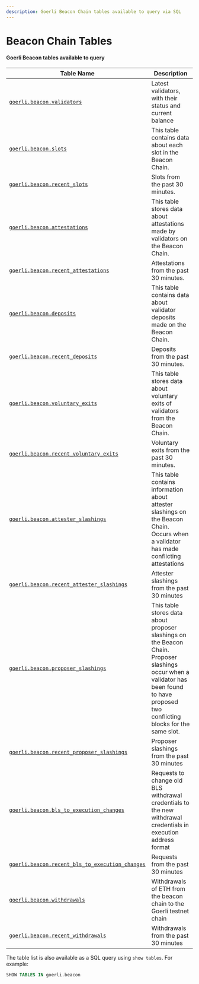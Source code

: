 ```yaml
---
description: Goerli Beacon Chain tables available to query via SQL
---
```


# Beacon Chain Tables

#### Goerli Beacon tables available to query

| Table Name                                                                                      | Description                                                                                                                                                                              |
| ----------------------------------------------------------------------------------------------- | ---------------------------------------------------------------------------------------------------------------------------------------------------------------------------------------- |
| [`goerli.beacon.validators`](goerli.beacon.validators.md)                                       | Latest validators, with their status and current balance                                                                                                                                 |
| [`goerli.beacon.slots`](goerli.beacon.slots.md)                                                 | This table contains data about each slot in the Beacon Chain.                                                                                                                            |
| [`goerli.beacon.recent_slots`](goerli.beacon.slots.md)                                          | Slots from the past 30 minutes.                                                                                                                                                          |
| [`goerli.beacon.attestations`](goerli.beacon.attestations.md)                                   | This table stores data about attestations made by validators on the Beacon Chain.                                                                                                        |
| [`goerli.beacon.recent_attestations`](goerli.beacon.attestations.md)                            | Attestations from the past 30 minutes.                                                                                                                                                   |
| [`goerli.beacon.deposits`](goerli.beacon.deposits.md)                                           | This table contains data about validator deposits made on the Beacon Chain.                                                                                                              |
| [`goerli.beacon.recent_deposits`](goerli.beacon.deposits.md)                                    | Deposits from the past 30 minutes.                                                                                                                                                       |
| [`goerli.beacon.voluntary_exits`](goerli.beacon.voluntary\_exits.md)                            | This table stores data about voluntary exits of validators from the Beacon Chain.                                                                                                        |
| [`goerli.beacon.recent_voluntary_exits`](goerli.beacon.voluntary\_exits.md)                     | Voluntary exits from the past 30 minutes.                                                                                                                                                |
| [`goerli.beacon.attester_slashings`](goerli.beacon.attester\_slashings.md)                      | This table contains information about attester slashings on the Beacon Chain. Occurs when a validator has made conflicting attestations                                                  |
| [`goerli.beacon.recent_attester_slashings`](goerli.beacon.attester\_slashings.md)               | Attester slashings from the past 30 minutes                                                                                                                                              |
| [`goerli.beacon.proposer_slashings`](goerli.beacon.proposer\_slashings.md)                      | This table stores data about proposer slashings on the Beacon Chain. Proposer slashings occur when a validator has been found to have proposed two conflicting blocks for the same slot. |
| [`goerli.beacon.recent_proposer_slashings`](goerli.beacon.proposer\_slashings.md)               | Proposer slashings from the past 30 minutes                                                                                                                                              |
| [`goerli.beacon.bls_to_execution_changes`](goerli.beacon.bls\_to\_execution\_changes.md)        | Requests to change old BLS withdrawal credentials to the new withdrawal credentials in execution address format                                                                          |
| [`goerli.beacon.recent_bls_to_execution_changes`](goerli.beacon.bls\_to\_execution\_changes.md) | Requests from the past 30 minutes                                                                                                                                                        |
| [`goerli.beacon.withdrawals`](goerli.beacon.withdrawals.md)                                     | Withdrawals of ETH from the beacon chain to the Goerli testnet chain                                                                                                                     |
| [`goerli.beacon.recent_withdrawals`](goerli.beacon.withdrawals.md)                              | Withdrawals from the past 30 minutes                                                                                                                                                     |

The table list is also available as a SQL query using `show tables`. For example:

```sql
SHOW TABLES IN goerli.beacon
```
